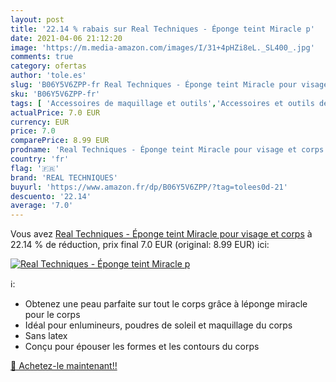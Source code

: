 ```yaml
---
layout: post
title: '22.14 % rabais sur Real Techniques - Éponge teint Miracle p'
date: 2021-04-06 21:12:20
image: 'https://m.media-amazon.com/images/I/31+4pHZi8eL._SL400_.jpg'
comments: true
category: ofertas
author: 'tole.es'
slug: 'B06Y5V6ZPP-fr Real Techniques - Éponge teint Miracle pour visage et corps'
sku: 'B06Y5V6ZPP-fr'
tags: [ 'Accessoires de maquillage et outils','Accessoires et outils de maquillage du visage','Beauté et Parfum','Eponges','Outils et accessoires','real techniques', ]
actualPrice: 7.0 EUR
currency: EUR
price: 7.0
comparePrice: 8.99 EUR
prodname: 'Real Techniques - Éponge teint Miracle pour visage et corps'
country: 'fr'
flag: '🇫🇷'
brand: 'REAL TECHNIQUES'
buyurl: 'https://www.amazon.fr/dp/B06Y5V6ZPP/?tag=tolees0d-21'
descuento: '22.14'
average: '7.0'
---
```


Vous avez [Real Techniques - Éponge teint Miracle pour visage et corps](https://www.amazon.fr/dp/B06Y5V6ZPP/?tag=tolees0d-21)  à  22.14 % de réduction, prix final  7.0 EUR (original: 8.99 EUR) ici:

[![Real Techniques - Éponge teint Miracle p](https://m.media-amazon.com/images/I/31+4pHZi8eL._SL400_.jpg)](https://www.amazon.fr/dp/B06Y5V6ZPP/?tag=tolees0d-21)

ℹ️:

- Obtenez une peau parfaite sur tout le corps grâce à léponge miracle pour le corps
- Idéal pour enlumineurs, poudres de soleil et maquillage du corps
- Sans latex
- Conçu pour épouser les formes et les contours du corps

[🛒 Achetez-le maintenant!!](https://www.amazon.fr/dp/B06Y5V6ZPP/?tag=tolees0d-21)
